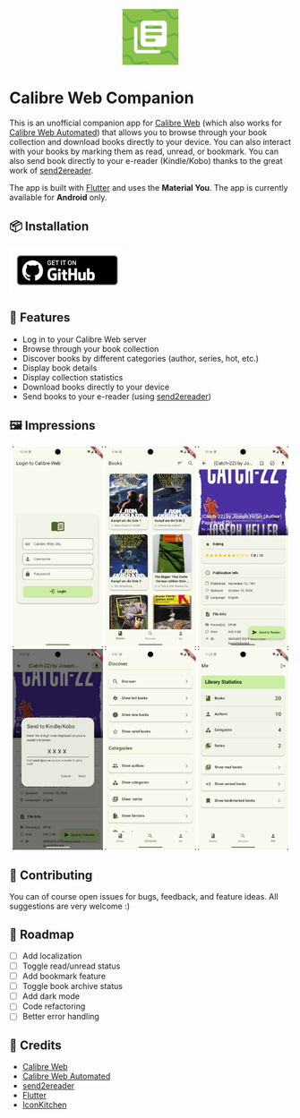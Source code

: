 <p align="center">
    <img src="./images/icon.png" alt="App Icon" width="100" />
</p>

# Calibre Web Companion

This is an unofficial companion app for [Calibre Web](https://github.com/janeczku/calibre-web) (which also works for [Calibre Web Automated](https://github.com/crocodilestick/Calibre-Web-Automated)) that allows you to browse through your book collection and download books directly to your device. You can also interact with your books by marking them as read, unread, or bookmark. You can also send book directly to your e-reader (Kindle/Kobo) thanks to the great work of [send2ereader](https://github.com/daniel-j/send2ereader).

The app is built with [Flutter](https://github.com/flutter/flutter) and uses the **Material You**. The app is currently available for **Android** only.

## 📦 Installation

[<img src="./images/badge_github.png" alt="Get it on GitHub" height="80">](https://github.com/doen1el/calibre-web-companion/releases)

## 💪 Features

- Log in to your Calibre Web server
- Browse through your book collection
- Discover books by different categories (author, series, hot, etc.)
- Display book details
- Display collection statistics
- Download books directly to your device
- Send books to your e-reader (using [send2ereader](https://github.com/daniel-j/send2ereader))

## 🖼️ Impressions

<p align="center">
    <img src="./images/login.png" alt="InApp" width="32%"/>
    <img src="./images/books_view.png" alt="Share" width="32%" />
    <img src="./images/book_details.png" alt="OpenTracks" width="32%" />
    <img src="./images/send.png" alt="OpenTracks" width="32%" />
    <img src="./images/discover_view.png" alt="OpenTracks" width="32%" />
    <img src="./images/me_view.png" alt="OpenTracks" width="32%" />
</p>

## 🚀 Contributing

You can of course open issues for bugs, feedback, and feature ideas. All suggestions are very welcome :)

## 🚧 Roadmap

- [ ] Add localization
- [ ] Toggle read/unread status
- [ ] Add bookmark feature
- [ ] Toggle book archive status
- [ ] Add dark mode
- [ ] Code refactoring
- [ ] Better error handling

## 📜 Credits

- [Calibre Web](https://github.com/janeczku/calibre-web)
- [Calibre Web Automated](https://github.com/crocodilestick/Calibre-Web-Automated)
- [send2ereader](https://github.com/daniel-j/send2ereader)
- [Flutter](https://github.com/flutter/flutter)
- [IconKitchen](https://icon.kitchen)
